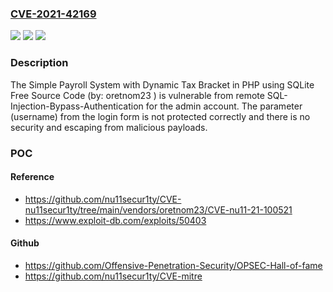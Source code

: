 ### [CVE-2021-42169](https://cve.mitre.org/cgi-bin/cvename.cgi?name=CVE-2021-42169)
![](https://img.shields.io/static/v1?label=Product&message=n%2Fa&color=blue)
![](https://img.shields.io/static/v1?label=Version&message=n%2Fa&color=blue)
![](https://img.shields.io/static/v1?label=Vulnerability&message=n%2Fa&color=brighgreen)

### Description

The Simple Payroll System with Dynamic Tax Bracket in PHP using SQLite Free Source Code (by: oretnom23 ) is vulnerable from remote SQL-Injection-Bypass-Authentication for the admin account. The parameter (username) from the login form is not protected correctly and there is no security and escaping from malicious payloads.

### POC

#### Reference
- https://github.com/nu11secur1ty/CVE-nu11secur1ty/tree/main/vendors/oretnom23/CVE-nu11-21-100521
- https://www.exploit-db.com/exploits/50403

#### Github
- https://github.com/Offensive-Penetration-Security/OPSEC-Hall-of-fame
- https://github.com/nu11secur1ty/CVE-mitre

